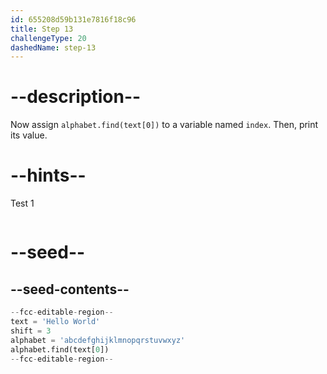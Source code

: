 ```yaml
---
id: 655208d59b131e7816f18c96
title: Step 13
challengeType: 20
dashedName: step-13
---
```


# --description--

Now assign `alphabet.find(text[0])` to a variable named `index`. Then, print its value.

# --hints--

Test 1

```js

```

# --seed--

## --seed-contents--

```py
--fcc-editable-region--
text = 'Hello World'
shift = 3
alphabet = 'abcdefghijklmnopqrstuvwxyz'
alphabet.find(text[0])
--fcc-editable-region--
```
